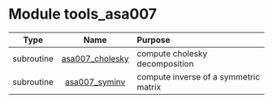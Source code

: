 # Module tools_asa007

| Type | Name | Purpose |
| :--: | :--: | :---------- |
| subroutine | [asa007_cholesky](https://github.com/JCSDA/saber/src/saber/bump/tools_asa007.F90#L28) | compute cholesky decomposition |
| subroutine | [asa007_syminv](https://github.com/JCSDA/saber/src/saber/bump/tools_asa007.F90#L97) | compute inverse of a symmetric matrix |
